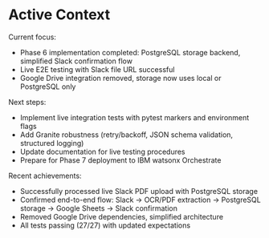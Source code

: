 # Active Context

Current focus:
- Phase 6 implementation completed: PostgreSQL storage backend, simplified Slack confirmation flow
- Live E2E testing with Slack file URL successful
- Google Drive integration removed, storage now uses local or PostgreSQL only

Next steps:
- Implement live integration tests with pytest markers and environment flags
- Add Granite robustness (retry/backoff, JSON schema validation, structured logging)
- Update documentation for live testing procedures
- Prepare for Phase 7 deployment to IBM watsonx Orchestrate

Recent achievements:
- Successfully processed live Slack PDF upload with PostgreSQL storage
- Confirmed end-to-end flow: Slack → OCR/PDF extraction → PostgreSQL storage → Google Sheets → Slack confirmation
- Removed Google Drive dependencies, simplified architecture
- All tests passing (27/27) with updated expectations
